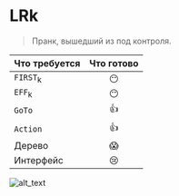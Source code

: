 # LRk

>Пранк, вышедший из под контроля. 

|Что требуется| Что готово|
|-------------|:---------:|
|`FIRST`<sub>k|:no_mouth:|
|`EFF`<sub>k|:no_mouth:|
|`GoTo`|:thumbsup:|
|`Action`|:thumbsup:|
|Дерево|:scream:|
|Интерфейс|:cry:|
  
![alt_text](https://cs8.pikabu.ru/post_img/big/2017/07/18/7/1500377160124885495.jpg "Шутка")

